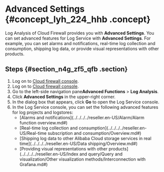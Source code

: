 # Advanced Settings {#concept_lyh_224_hhb .concept}

Log Analysis of Cloud Firewall provides you with **Advanced Settings**. You can set advanced features for Log Service with **Advanced Settings**. For example, you can set alarms and notifications, real-time log collection and consumption, shipping log data, or provide visual representations with other products.

## Steps {#section_n4g_zf5_qfb .section}

1.  Log on to [Cloud firewall console](https://yundunnext.console.aliyun.com/?p=cfwnext).
2.  Log on to [Cloud firewall console](https://partners-intl.console.aliyun.com/#/cfwnext).
3.  Go to the left-side navigation pane**Advanced Functions** \> **Log Analysis**.
4.  Click **Advanced Settings** in the upper-right corner.
5.  In the dialog box that appears, click **Go** to open the Log Service console.
6.  In the Log Service console, you can set the following advanced features for log projects and logstores:
    -   [Alarms and notifications](../../../../reseller.en-US/Alarm/Alarm function overview.md#)
    -   [Real-time log collection and consumption](../../../../reseller.en-US/Real-time subscription and consumption/Overview.md#)
    -   [Shipping log data to other Alibaba Cloud storage services in real time](../../../../reseller.en-US/Data shipping/Overview.md#)
    -   [Providing visual representations with other products](../../../../reseller.en-US/Index and query/Query and visualization/Other visualization methods/Interconnection with Grafana.md#)

